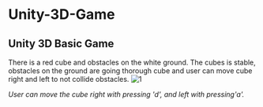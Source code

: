 # Unity-3D-Game
## Unity 3D Basic Game 
There is a red cube and obstacles on the white ground. The cubes is stable,
obstacles on the ground are going thorough cube 
and user can move cube right and left to not collide obstacles.
![1](https://user-images.githubusercontent.com/23221280/89709216-ab3d7c80-d986-11ea-9cb9-652c50fb261f.PNG)

*User can move the cube right with pressing 'd', and left with pressing'a'.*
